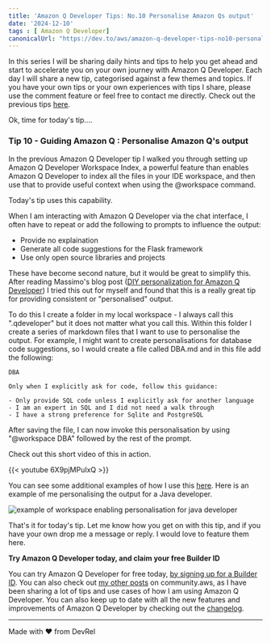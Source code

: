 ```yaml
---
title: 'Amazon Q Developer Tips: No.10 Personalise Amazon Qs output'
date: '2024-12-10'
tags : [ Amazon Q Developer]
canonicalUrl: "https://dev.to/aws/amazon-q-developer-tips-no10-personalise-amazon-qs-output-243p"
---
```


In this series I will be sharing daily hints and tips to help you get ahead and start to accelerate you on your own journey with Amazon Q Developer. Each day I will share a new tip, categorised against a few themes and topics. If you have your own tips or your own experiences with tips I share, please use the comment feature or feel free to contact me directly. Check out the previous tips [here](https://dev.to/aws/amazon-q-developer-tips-no9-using-import-statements-to-direct-suggestions-2mfb).

Ok, time for today's tip....

### Tip 10 - Guiding Amazon Q : Personalise Amazon Q's output

In the previous Amazon Q Developer tip I walked you through setting up Amazon Q Developer Workspace Index, a powerful feature than enables Amazon Q Developer to index all the files in your IDE workspace, and then use that to provide useful context when using the @workspace command.

Today's tip uses  this capability.

When I am interacting with Amazon Q Developer via the chat interface, I often have to repeat or add the following to prompts to influence the output:

* Provide no explaination
* Generate all code suggestions for the Flask framework
* Use only open source libraries and projects 

These have become second nature, but it would be great to simplify this. After reading Massimo's blog post ([DIY personalization for Amazon Q Developer](https://it20.info/2024/10/diy-personalization-for-amazon-q-developer/)) I tried this out for myself and found that this is a really great tip for providing consistent or "personalised" output. 

To do this I create a folder in my local workspace - I always call this ".qdeveloper" but it does not matter what you call this. Within this folder I create a series of markdown files that I want to use to personalise the output. For example, I might want to create personalisations for database code suggestions, so I would create a file called DBA.md and in this file add the following:

```
DBA

Only when I explicitly ask for code, follow this guidance:

- Only provide SQL code unless I explicitly ask for another language
- I am an expert in SQL and I did not need a walk through
- I have a strong preference for Sqlite and PostgreSQL
```

After saving the file, I can now invoke this personalisation by using "@workspace DBA" followed by the rest of the prompt.

Check out this short video of this in action.

{{< youtube 6X9pjMPuIxQ >}}

You can see some additional examples of how I use this [here](https://github.com/094459/porto-techhub-amazon-q-workshop/tree/main/.qdeveloper). Here is an example of me personalising the output for a Java developer.
 
![example of workspace enabling personalisation for java developer](https://media2.dev.to/dynamic/image/width=800%2Cheight=%2Cfit=scale-down%2Cgravity=auto%2Cformat=auto/https%3A%2F%2Fdev-to-uploads.s3.amazonaws.com%2Fuploads%2Farticles%2Ff9q6ntnqf63m2g2s3hvz.png)

That's it for today's tip. Let me know how you get on with this tip, and if you have your own drop me a message or reply. I would love to feature them here.

**Try Amazon Q Developer today, and claim your free Builder ID**

You can try Amazon Q Developer for free today, [by signing up for a Builder ID](https://community.aws/builderid?trk=34e0ecce-8101-42c4-840a-fe6170420294&sc_channel=el). You can also check out [my other posts](https://community.aws/@ricsueaws) on community.aws, as I have been sharing a lot of tips and use cases of how I am using Amazon Q Developer. You can also keep up to date with all the new features and improvements of Amazon Q Developer by checking out the [changelog](https://aws-oss.beachgeek.co.uk/40i).


---

Made with ♥ from DevRel